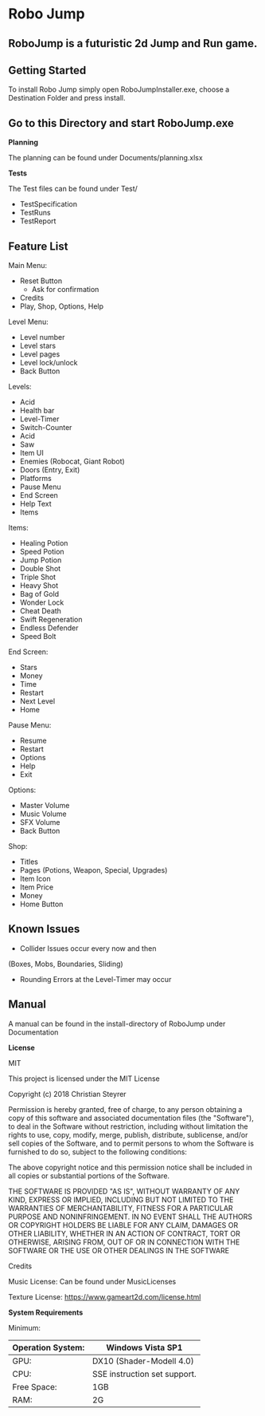 

#
# Robo Jump

## RoboJump is a futuristic 2d Jump and Run game.

## **Getting Started**

To install Robo Jump simply open RoboJumpInstaller.exe,
choose a Destination Folder and press install.

## Go to this Directory and start RoboJump.exe

**Planning**

The planning can be found under Documents/planning.xlsx

**Tests**

The Test files can be found under Test/

- TestSpecification
- TestRuns
- TestReport

## **Feature List**

Main Menu:

- Reset Button
  - Ask for confirmation
- Credits
- Play, Shop, Options, Help

Level Menu:

- Level number
- Level stars
- Level pages
- Level lock/unlock
- Back Button

Levels:

- Acid
- Health bar
- Level-Timer
- Switch-Counter
- Acid
- Saw
- Item UI
- Enemies (Robocat, Giant Robot)
- Doors (Entry, Exit)
- Platforms
- Pause Menu
- End Screen
- Help Text
- Items

Items:

- Healing Potion
- Speed Potion
- Jump Potion
- Double Shot
- Triple Shot
- Heavy Shot
- Bag of Gold
- Wonder Lock
- Cheat Death
- Swift Regeneration
- Endless Defender
- Speed Bolt

End Screen:

- Stars
- Money
- Time
- Restart
- Next Level
- Home

Pause Menu:

- Resume
- Restart
- Options
- Help
- Exit

Options:

- Master Volume
- Music Volume
- SFX Volume
- Back Button

Shop:

- Titles
- Pages (Potions, Weapon, Special, Upgrades)
- Item Icon
- Item Price
- Money
- Home Button



## **Known Issues**

- Collider Issues occur every now and then

(Boxes, Mobs, Boundaries, Sliding)

- Rounding Errors at the Level-Timer may occur

## **Manual**

A manual can be found in the install-directory of RoboJump under Documentation







**License**

MIT

This project is licensed under the MIT License

Copyright (c) 2018 Christian Steyrer

Permission is hereby granted, free of charge, to any person obtaining a copy of this software and associated documentation files (the &quot;Software&quot;), to deal in the Software without restriction, including without limitation the rights to use, copy, modify, merge, publish, distribute, sublicense, and/or sell copies of the Software, and to permit persons to whom the Software is furnished to do so, subject to the following conditions:

The above copyright notice and this permission notice shall be included in all copies or substantial portions of the Software.

THE SOFTWARE IS PROVIDED &quot;AS IS&quot;, WITHOUT WARRANTY OF ANY KIND, EXPRESS OR IMPLIED, INCLUDING BUT NOT LIMITED TO THE WARRANTIES OF MERCHANTABILITY, FITNESS FOR A PARTICULAR PURPOSE AND NONINFRINGEMENT. IN NO EVENT SHALL THE AUTHORS OR COPYRIGHT HOLDERS BE LIABLE FOR ANY CLAIM, DAMAGES OR OTHER LIABILITY, WHETHER IN AN ACTION OF CONTRACT, TORT OR OTHERWISE, ARISING FROM, OUT OF OR IN CONNECTION WITH THE SOFTWARE OR THE USE OR OTHER DEALINGS IN THE SOFTWARE

Credits

Music License: Can be found under MusicLicenses

Texture License: https://www.gameart2d.com/license.html

**System Requirements**

Minimum:

| Operation System: | Windows Vista SP1 |
| --- | --- |
| GPU: | DX10 (Shader-Modell 4.0) |
| CPU: | SSE instruction set support. |
| Free Space: | 1GB |
| RAM: | 2G |

